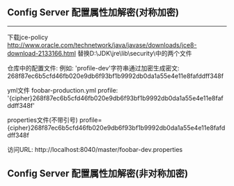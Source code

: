 ## Config Server 配置属性加解密(对称加密) 

--- 
下载jce-policy	
http://www.oracle.com/technetwork/java/javase/downloads/jce8-download-2133166.html
替换D:\JDK\jre\lib\security\中的两个文件

仓库中的配置文件: 
例如: 
'profile-dev'字符串通过加密生成密文: 268f87ec6b5cfd46fb020e9db6f93bf1b9992db0da1a55e4e11e8fafddff348f

yml文件
foobar-production.yml
profile: '{cipher}268f87ec6b5cfd46fb020e9db6f93bf1b9992db0da1a55e4e11e8fafddff348f'

properties文件(不带引号)
profile={cipher}268f87ec6b5cfd46fb020e9db6f93bf1b9992db0da1a55e4e11e8fafddff348f

访问URL: 
http://localhost:8040/master/foobar-dev.properties


## Config Server 配置属性加解密(非对称加密) 
